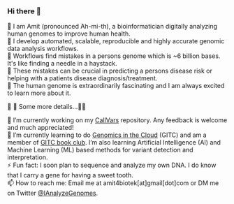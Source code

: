 ### Hi there 👋

🧬 I am Amit (pronounced Ah-mi-th), a bioinformatician digitally analyzing human genomes to improve human health.\
🧬 I develop automated, scalable, reproducible and highly accurate genomic data analysis workflows.\
🧬 Workflows find mistakes in a persons genome which is ~6 billion bases. It's like finding a needle in a haystack.\
🧬 These mistakes can be crucial in predicting a persons disease risk or helping with a patients disease diagnosis/treatment.\
🧬 The human genome is extraordinarily fascinating and I am always excited to learn more about it.

🧬 🧬 Some more details...🧬🧬  

🔭 I’m currently working on my [CallVars](https://github.com/IAnalyzeGenomes/CallVars) repository. Any feedback is welcome and much appreciated!\
🌱 I’m currently learning to do [Genomics in the Cloud](https://www.amazon.com/Genomics-Cloud-GATK-Spark-Docker/dp/1491975199/ref=sr_1_1?crid=LXSZSO8B3D7J&dchild=1&keywords=genomics+in+the+cloud&qid=1609662594&s=books&sprefix=genomics+in+%2Caps%2C183&sr=1-1) (GITC) and am a member of [GITC book club](https://www.youtube.com/channel/UCtdwGKTSsRQZgAO6D79lSPA). I’m also learning Artificial Intelligence (AI) and Machine Learning (ML) based methods for variant detection and interpretation.\
⚡ Fun fact: I soon plan to sequence and analyze my own DNA. I do know that I carry a gene for having a sweet tooth. \
📫 How to reach me: Email me at amit4biotek[at]gmail[dot]com or DM me on Twitter [@IAnalyzeGenomes](https://twitter.com/IAnalyzeGenomes).
